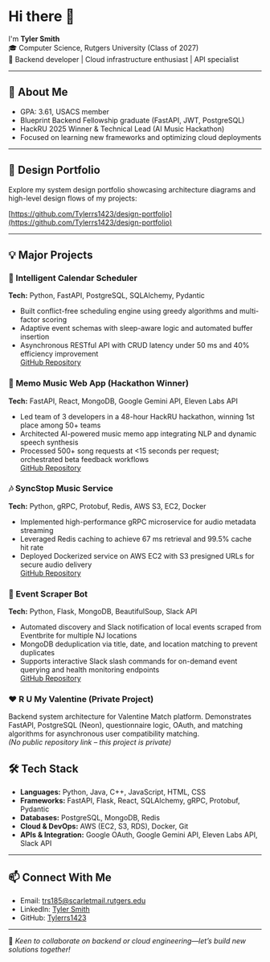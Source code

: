 # Hi there 👋

I'm **Tyler Smith**  
🎓 Computer Science, Rutgers University (Class of 2027)  
🚀 Backend developer | Cloud infrastructure enthusiast | API specialist

---

## 🌟 About Me

- GPA: 3.61, USACS member  
- Blueprint Backend Fellowship graduate (FastAPI, JWT, PostgreSQL)  
- HackRU 2025 Winner & Technical Lead (AI Music Hackathon)  
- Focused on learning new frameworks and optimizing cloud deployments

---

## 📁 Design Portfolio

Explore my system design portfolio showcasing architecture diagrams and high-level design flows of my projects:  

[https://github.com/Tylerrs1423/design-portfolio](https://github.com/Tylerrs1423/design-portfolio)

---

## 💡 Major Projects

### 📅 Intelligent Calendar Scheduler  
**Tech:** Python, FastAPI, PostgreSQL, SQLAlchemy, Pydantic  
- Built conflict-free scheduling engine using greedy algorithms and multi-factor scoring  
- Adaptive event schemas with sleep-aware logic and automated buffer insertion  
- Asynchronous RESTful API with CRUD latency under 50 ms and 40% efficiency improvement  
[GitHub Repository](https://github.com/Tylerrs1423/Intelligent-Scheduler)

### 🎵 Memo Music Web App (Hackathon Winner)  
**Tech:** FastAPI, React, MongoDB, Google Gemini API, Eleven Labs API  
- Led team of 3 developers in a 48-hour HackRU hackathon, winning 1st place among 50+ teams  
- Architected AI-powered music memo app integrating NLP and dynamic speech synthesis  
- Processed 500+ song requests at <15 seconds per request; orchestrated beta feedback workflows  
[GitHub Repository](https://github.com/Tylerrs1423/memoMusic)

### 🎶 SyncStop Music Service  
**Tech:** Python, gRPC, Protobuf, Redis, AWS S3, EC2, Docker  
- Implemented high-performance gRPC microservice for audio metadata streaming  
- Leveraged Redis caching to achieve 67 ms retrieval and 99.5% cache hit rate  
- Deployed Dockerized service on AWS EC2 with S3 presigned URLs for secure audio delivery  
[GitHub Repository](https://github.com/Rich-T-kid/BeatBus)

### 🤖 Event Scraper Bot  
**Tech:** Python, Flask, MongoDB, BeautifulSoup, Slack API  
- Automated discovery and Slack notification of local events scraped from Eventbrite for multiple NJ locations  
- MongoDB deduplication via title, date, and location matching to prevent duplicates  
- Supports interactive Slack slash commands for on-demand event querying and health monitoring endpoints  
[GitHub Repository](https://github.com/Tylerrs1423/event_scraper)

### ❤️ R U My Valentine (Private Project)  
Backend system architecture for Valentine Match platform. Demonstrates FastAPI, PostgreSQL (Neon), questionnaire logic, OAuth, and matching algorithms for asynchronous user compatibility matching.  
*(No public repository link – this project is private)*  

## 🛠️ Tech Stack

- **Languages:** Python, Java, C++, JavaScript, HTML, CSS  
- **Frameworks:** FastAPI, Flask, React, SQLAlchemy, gRPC, Protobuf, Pydantic  
- **Databases:** PostgreSQL, MongoDB, Redis  
- **Cloud & DevOps:** AWS (EC2, S3, RDS), Docker, Git  
- **APIs & Integration:** Google OAuth, Google Gemini API, Eleven Labs API, Slack API  

---

## 📫 Connect With Me

- Email: [trs185@scarletmail.rutgers.edu](mailto:trs185@scarletmail.rutgers.edu)  
- LinkedIn: [Tyler Smith](https://linkedin.com/in/tyler-smith-491865339)  
- GitHub: [Tylerrs1423](https://github.com/Tylerrs1423)

---

🌱 *Keen to collaborate on backend or cloud engineering—let’s build new solutions together!*
